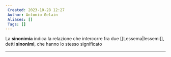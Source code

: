```yaml
---
 Created: 2023-10-28 12:27
 Author: Antonio Gelain
 Aliases: []
 Tags: []
---
```


La **sinonimia** indica la relazione che intercorre fra due [[Lessema|lessemi]], detti **sinonimi**, che hanno lo stesso significato

---
